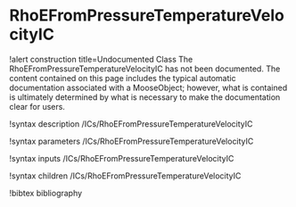 <!-- MOOSE Documentation Stub: Remove this when content is added. -->

# RhoEFromPressureTemperatureVelocityIC

!alert construction title=Undocumented Class
The RhoEFromPressureTemperatureVelocityIC has not been documented. The content contained on this page includes the
typical automatic documentation associated with a MooseObject; however, what is contained is
ultimately determined by what is necessary to make the documentation clear for users.

!syntax description /ICs/RhoEFromPressureTemperatureVelocityIC

!syntax parameters /ICs/RhoEFromPressureTemperatureVelocityIC

!syntax inputs /ICs/RhoEFromPressureTemperatureVelocityIC

!syntax children /ICs/RhoEFromPressureTemperatureVelocityIC

!bibtex bibliography
